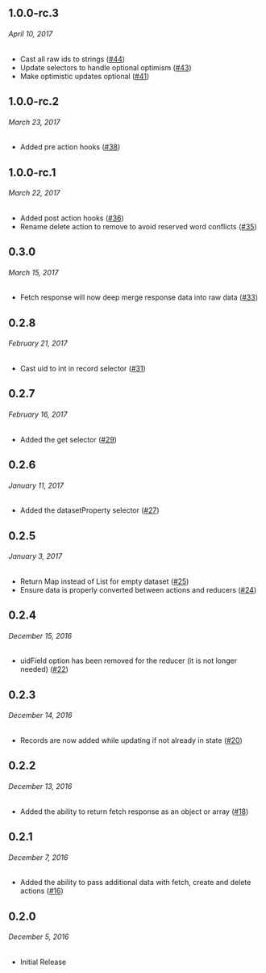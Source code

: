 ## 1.0.0-rc.3
###### _April 10, 2017_

- Cast all raw ids to strings ([#44](https://github.com/GetAmbassador/redux-clerk/pull/44))
- Update selectors to handle optional optimism ([#43](https://github.com/GetAmbassador/redux-clerk/pull/43))
- Make optimistic updates optional ([#41](https://github.com/GetAmbassador/redux-clerk/pull/41))

## 1.0.0-rc.2
###### _March 23, 2017_

- Added pre action hooks ([#38](https://github.com/GetAmbassador/redux-clerk/pull/38))

## 1.0.0-rc.1
###### _March 22, 2017_

- Added post action hooks ([#36](https://github.com/GetAmbassador/redux-clerk/pull/36))
- Rename delete action to remove to avoid reserved word conflicts ([#35](https://github.com/GetAmbassador/redux-clerk/pull/35))

## 0.3.0
###### _March 15, 2017_

- Fetch response will now deep merge response data into raw data ([#33](https://github.com/GetAmbassador/redux-clerk/pull/33))

## 0.2.8
###### _February 21, 2017_

- Cast uid to int in record selector ([#31](https://github.com/GetAmbassador/redux-clerk/pull/31))

## 0.2.7
###### _February 16, 2017_

- Added the get selector ([#29](https://github.com/GetAmbassador/redux-clerk/pull/29))

## 0.2.6
###### _January 11, 2017_

- Added the datasetProperty selector ([#27](https://github.com/GetAmbassador/redux-clerk/pull/27))

## 0.2.5
###### _January 3, 2017_

- Return Map instead of List for empty dataset ([#25](https://github.com/GetAmbassador/redux-clerk/pull/25))
- Ensure data is properly converted between actions and reducers ([#24](https://github.com/GetAmbassador/redux-clerk/pull/24))

## 0.2.4
###### _December 15, 2016_

- uidField option has been removed for the reducer (it is not longer needed) ([#22](https://github.com/GetAmbassador/redux-clerk/pull/22))

## 0.2.3
###### _December 14, 2016_

- Records are now added while updating if not already in state ([#20](https://github.com/GetAmbassador/redux-clerk/pull/20))

## 0.2.2
###### _December 13, 2016_

- Added the ability to return fetch response as an object or array ([#18](https://github.com/GetAmbassador/redux-clerk/pull/18))

## 0.2.1
###### _December 7, 2016_

- Added the ability to pass additional data with fetch, create and delete actions ([#16](https://github.com/GetAmbassador/redux-clerk/pull/16))

## 0.2.0
###### _December 5, 2016_

- Initial Release

